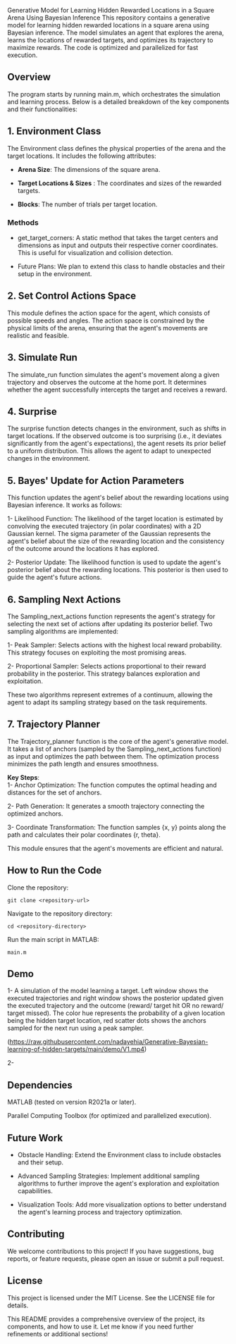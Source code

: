 Generative Model for Learning Hidden Rewarded Locations in a Square Arena Using Bayesian Inference
This repository contains a generative model for learning hidden rewarded locations in a square arena using Bayesian inference. The model simulates an agent that explores the arena, learns the locations of rewarded targets, and optimizes its trajectory to maximize rewards. The code is optimized and parallelized for fast execution.

## Overview
The program starts by running main.m, which orchestrates the simulation and learning process. Below is a detailed breakdown of the key components and their functionalities:

## 1. Environment Class
The Environment class defines the physical properties of the arena and the target locations. It includes the following attributes:

- **Arena Size**: The dimensions of the square arena.

- **Target Locations & Sizes** : The coordinates and sizes of the rewarded targets.

- **Blocks**: The number of trials per target location.

 ### Methods
- get_target_corners: A static method that takes the target centers and dimensions as input and outputs their respective corner coordinates. This is useful for visualization and collision detection.

- Future Plans: We plan to extend this class to handle obstacles and their setup in the environment.

## 2. Set Control Actions Space
This module defines the action space for the agent, which consists of possible speeds and angles. The action space is constrained by the physical limits of the arena, ensuring that the agent's movements are realistic and feasible.

## 3. Simulate Run
The simulate_run function simulates the agent's movement along a given trajectory and observes the outcome at the home port. It determines whether the agent successfully intercepts the target and receives a reward.

## 4. Surprise
The surprise function detects changes in the environment, such as shifts in target locations. If the observed outcome is too surprising (i.e., it deviates significantly from the agent's expectations), the agent resets its prior belief to a uniform distribution. This allows the agent to adapt to unexpected changes in the environment.

## 5. Bayes' Update for Action Parameters
This function updates the agent's belief about the rewarding locations using Bayesian inference. It works as follows:

1- Likelihood Function: The likelihood of the target location is estimated by convolving the executed trajectory (in polar coordinates) with a 2D Gaussian kernel. The sigma parameter of the Gaussian represents the agent's belief about the size of the rewarding location and the consistency of the outcome around the locations it has explored.

2- Posterior Update: The likelihood function is used to update the agent's posterior belief about the rewarding locations. This posterior is then used to guide the agent's future actions.

## 6. Sampling Next Actions
The Sampling_next_actions function represents the agent's strategy for selecting the next set of actions after updating its posterior belief. Two sampling algorithms are implemented:

1- Peak Sampler: Selects actions with the highest local reward probability. This strategy focuses on exploiting the most promising areas.

2- Proportional Sampler: Selects actions proportional to their reward probability in the posterior. This strategy balances exploration and exploitation.

These two algorithms represent extremes of a continuum, allowing the agent to adapt its sampling strategy based on the task requirements.

## 7. Trajectory Planner
The Trajectory_planner function is the core of the agent's generative model. It takes a list of anchors (sampled by the Sampling_next_actions function) as input and optimizes the path between them. The optimization process minimizes the path length and ensures smoothness.

**Key Steps**:\
1- Anchor Optimization: The function computes the optimal heading and distances for the set of anchors.

2- Path Generation: It generates a smooth trajectory connecting the optimized anchors.

3- Coordinate Transformation: The function samples {x, y} points along the path and calculates their polar coordinates {r, theta}.

This module ensures that the agent's movements are efficient and natural.

## How to Run the Code
Clone the repository:

```console
git clone <repository-url>
```
Navigate to the repository directory:
```console
cd <repository-directory>
```
Run the main script in MATLAB:
```console
main.m
```

## Demo
 
 1- A simulation of the model learning a target. Left window shows the executed trajectories and right window shows the posterior 
 updated given the executed trajectory and the outcome (reward/ target hit OR no reward/ target missed). The color hue represents the probability 
 of a given location being the hidden target location, red scatter dots shows the anchors sampled for the next run using a peak sampler. 
 
(https://raw.githubusercontent.com/nadayehia/Generative-Bayesian-learning-of-hidden-targets/main/demo/V1.mp4)

2- 

## Dependencies
MATLAB (tested on version R2021a or later).

Parallel Computing Toolbox (for optimized and parallelized execution).

## Future Work
- Obstacle Handling: Extend the Environment class to include obstacles and their setup.

- Advanced Sampling Strategies: Implement additional sampling algorithms to further improve the agent's exploration and exploitation capabilities.

- Visualization Tools: Add more visualization options to better understand the agent's learning process and trajectory optimization.

## Contributing
We welcome contributions to this project! If you have suggestions, bug reports, or feature requests, please open an issue or submit a pull request.

## License
This project is licensed under the MIT License. See the LICENSE file for details.

This README provides a comprehensive overview of the project, its components, and how to use it. Let me know if you need further refinements or additional sections!
